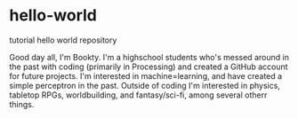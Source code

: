 # hello-world
tutorial hello world repository

Good day all, I'm Bookty.
I'm a highschool students who's messed around in the past with coding (primarily in Processing) and created a GitHub account for future projects. I'm interested in machine=learning, and have created a simple perceptron in the past. Outside of coding I'm interested in physics, tabletop RPGs, worldbuilding, and fantasy/sci-fi, among several otherr things.
